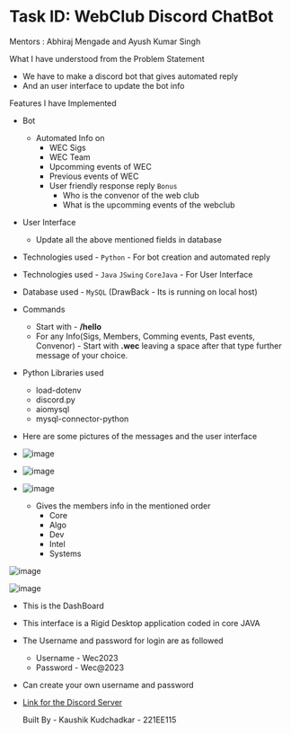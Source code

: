 # Task ID: WebClub Discord ChatBot


Mentors : Abhiraj Mengade and Ayush Kumar Singh


What I have understood from the Problem Statement 
 * We have to make a discord bot that gives automated reply
 * And an user interface to update the bot info


Features I have Implemented
 * Bot
   * Automated Info on
     * WEC Sigs
     * WEC Team
     * Upcomming events of WEC
     * Previous events of WEC
     * User friendly response reply `Bonus`
       * Who is the convenor of the web club
       * What is the upcomming events of the webclub
* User Interface
  * Update all the above mentioned fields in database
 

* Technologies used - `Python`  - For bot creation and automated reply

* Technologies used - `Java` `JSwing` `CoreJava` - For User Interface

* Database used - `MySQL` (DrawBack - Its is running on local host)

* Commands
  * Start with - **/hello**
  * For any Info(Sigs, Members, Comming events, Past events, Convenor) - Start with **.wec** leaving a space after that type further message of your choice.
 

* Python Libraries used
  * load-dotenv
  * discord.py
  * aiomysql
  * mysql-connector-python


* Here are some pictures of the messages and the user interface
* ![image](https://github.com/Kaushik2201/WebClub-Discord-ChatBot/assets/118542939/d0d079f0-9ece-404d-9822-e4ff5db0db30)
* ![image](https://github.com/Kaushik2201/WebClub-Discord-ChatBot/assets/118542939/89b86393-44af-4c2e-9673-2df83ed6225a)
* ![image](https://github.com/Kaushik2201/WebClub-Discord-ChatBot/assets/118542939/de07c8ca-ff31-496f-bff5-3806ebe47249)
  * Gives the members info in the mentioned order
    * Core
    * Algo
    * Dev
    * Intel
    * Systems

![image](https://github.com/Kaushik2201/WebClub-Discord-ChatBot/assets/118542939/a74b0ff8-66a1-4428-a301-b50a44a98c21)

![image](https://github.com/Kaushik2201/WebClub-Discord-ChatBot/assets/118542939/a7726825-8691-43dd-a2ca-5f13abc5ec83)
* This is the DashBoard
* This interface is a Rigid Desktop application coded in core JAVA
* The Username and password for login are as followed
  * Username - Wec2023
  * Password - Wec@2023
* Can create your own username and password


* [Link for the Discord Server](https://discord.gg/rzbJffuN)

  Built By - Kaushik Kudchadkar - 221EE115





